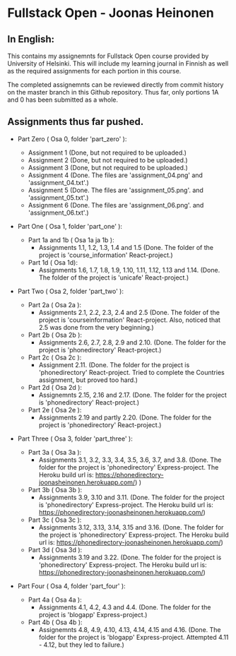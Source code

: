# Fullstack Open - Joonas Heinonen

## In English:
This contains my assignemnts for Fullstack Open course provided by University of Helsinki. This will include my learning journal in Finnish as well as the required assignments for each portion in this course.

The completed assignemnts can be reviewed directly from commit history on the master branch in this Github repository. Thus far, only portions 1A and 0 has been submitted as a whole.

## Assignments thus far pushed.
* Part Zero ( Osa 0, folder 'part_zero' ):
    * Assignment 1 (Done, but not required to be uploaded.)
    * Assignment 2 (Done, but not required to be uploaded.)
    * Assignment 3 (Done, but not required to be uploaded.)
    * Assignment 4 (Done. The files are 'assignment_04.png' and 'assignment_04.txt'.)
    * Assignment 5 (Done. The files are 'assignment_05.png'. and 'assignment_05.txt'.)
    * Assignment 6 (Done. The files are 'assignment_06.png'. and 'assignment_06.txt'.)

* Part One ( Osa 1, folder 'part_one' ):
    * Part 1a and 1b ( Osa 1a ja 1b ):
        * Assignments 1.1, 1.2, 1.3, 1.4 and 1.5 (Done. The folder of the project is 'course_information' React-project.)
    * Part 1d ( Osa 1d):
        * Assignments 1.6, 1.7, 1.8, 1.9, 1.10, 1.11, 1.12, 1.13 and 1.14. (Done. The folder of the project is 'unicafe' React-project.)

* Part Two ( Osa 2, folder 'part_two' ):
    * Part 2a ( Osa 2a ):
        * Assignments 2.1, 2.2, 2.3, 2.4 and 2.5 (Done. The folder of the project is 'courseinformation' React-project. Also, noticed that 2.5 was done from the very beginning.)
    * Part 2b ( Osa 2b ):
        * Assignments 2.6, 2.7, 2.8, 2.9 and 2.10. (Done. The folder for the project is 'phonedirectory' React-project.)
    * Part 2c ( Osa 2c ):
        * Assignment 2.11. (Done. The folder for the project is 'phonedirectory' React-project. Tried to complete the Countries assignment, but proved too hard.)
    * Part 2d ( Osa 2d ):
        * Assignemnts 2.15, 2.16 and 2.17. (Done. The folder for the project is 'phonedirectory' React-project.)
    * Part 2e ( Osa 2e ):
        * Assignments 2.19 and partly 2.20. (Done. The folder for the project is 'phonedirectory' React-project.)

* Part Three ( Osa 3, folder 'part_three' ):
    * Part 3a ( Osa 3a ):
        * Assignments 3.1, 3.2, 3.3, 3.4, 3.5, 3.6, 3.7, and 3.8. (Done. The folder for the project is 'phonedirectory' Express-project. The Heroku build url is: 
        https://phonedirectory-joonasheinonen.herokuapp.com/)
        )
    * Part 3b ( Osa 3b ):
        * Assignments 3.9, 3.10 and 3.11. (Done. The folder for the project is 'phonedirectory' Express-project. The Heroku build url is: 
        https://phonedirectory-joonasheinonen.herokuapp.com/)
    * Part 3c ( Osa 3c ):
        * Assignments 3.12, 3.13, 3.14, 3.15 and 3.16. (Done. The folder for the project is 'phonedirectory' Express-project. The Heroku build url is: 
        https://phonedirectory-joonasheinonen.herokuapp.com/)
    * Part 3d ( Osa 3d ):
        * Assignments 3.19 and 3.22. (Done. The folder for the project is 'phonedirectory' Express-project. The Heroku build url is: 
        https://phonedirectory-joonasheinonen.herokuapp.com/)

* Part Four ( Osa 4, folder 'part_four'  ):
    * Part 4a ( Osa 4a ):
        * Assignments 4.1, 4.2, 4.3 and 4.4. (Done. The folder for the project is 'blogapp' Express-project.)
    * Part 4b ( Osa 4b ):
        * Assignemnts 4.8, 4.9, 4.10, 4.13, 4.14, 4.15 and 4.16. (Done. The folder for the project is 'blogapp' Express-project. Attempted 4.11 - 4.12, but they led to failure.)